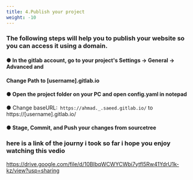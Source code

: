 ```yaml
---
title: 4.Publish your project
weight: -10
---
```

### The following steps will help you to publish your website so you can access it using a domain.
#### ● In the gitlab account, go to your project's Settings -> General -> Advanced and
####   Change Path to [username].gitlab.io
#### ● Open the project folder on your PC and open config.yaml in notepad
● Change baseURL:``` https://ahmad._.saeed.gitlab.io/``` to https://[username].gitlab.io/
#### ● Stage, Commit, and Push your changes from sourcetree
### here is a link of the journy i took so far i hope you enjoy watching this vedio 
https://drive.google.com/file/d/10BIbqWCWYCWbi7ytfl5Rw41YdrU1k-kz/view?usp=sharing
